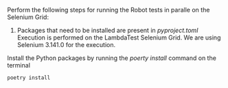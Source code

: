 Perform the following steps for running the Robot tests in paralle on the Selenium Grid:

1. Packages that need to be installed are present in *pyproject.toml* Execution is performed on the LambdaTest Selenium Grid. We are using Selenium 3.141.0 for the execution.  

Install the Python packages by running the *poerty install* command on the terminal

```bash
poetry install
```




